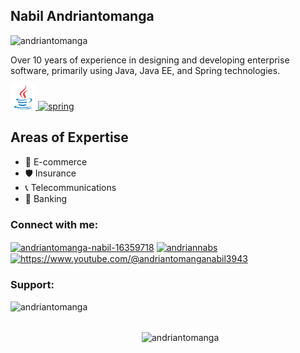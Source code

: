 ##  Nabil Andriantomanga

<p align="left"> <img src="https://komarev.com/ghpvc/?username=andriantomanga&label=Profile%20views&color=0e75b6&style=flat" alt="andriantomanga" /> </p>

<p>
Over 10 years of experience in designing and developing enterprise software, primarily using Java, Java EE, and Spring technologies.
</p>
  
<p>
<a href="https://www.java.com" target="_blank" rel="noreferrer"> <img src="https://raw.githubusercontent.com/devicons/devicon/master/icons/java/java-original.svg" alt="java" width="40" height="40"/> </a>
<a href="https://spring.io/" target="_blank" rel="noreferrer"> <img src="https://www.vectorlogo.zone/logos/springio/springio-icon.svg" alt="spring" width="40" height="40"/> </a>
</p>

##  Areas of Expertise
- 🛒 E-commerce
- 🛡️ Insurance
- 📞 Telecommunications
- 🏦 Banking

<h3 align="left">Connect with me:</h3>
<p align="left">
<a href="https://linkedin.com/in/andriantomanga-nabil-16359718" target="blank"><img align="center" src="https://raw.githubusercontent.com/rahuldkjain/github-profile-readme-generator/master/src/images/icons/Social/linked-in-alt.svg" alt="andriantomanga-nabil-16359718" height="30" width="40" /></a>
<a href="https://instagram.com/andriannabs" target="_blank"><img align="center" src="https://raw.githubusercontent.com/rahuldkjain/github-profile-readme-generator/master/src/images/icons/Social/instagram.svg" alt="andriannabs" height="30" width="40" /></a>
<a href="[https://www.youtube.com/c/https://www.youtube.com/@andriantomanganabil3943](https://www.youtube.com/@andriantomanganabil3943)" target="_blank"><img align="center" src="https://raw.githubusercontent.com/rahuldkjain/github-profile-readme-generator/master/src/images/icons/Social/youtube.svg" alt="https://www.youtube.com/@andriantomanganabil3943" height="30" width="40" /></a>
</p>

<h3 align="left">Support:</h3>
<p><a href="https://www.buymeacoffee.com/andriantomanga"> <img align="left" src="https://cdn.buymeacoffee.com/buttons/v2/default-yellow.png" height="50" width="210" alt="andriantomanga" /></a></p><br><br>

<p><img align="center" src="https://github-readme-stats.vercel.app/api/top-langs?username=andriantomanga&show_icons=true&locale=en&layout=compact" alt="andriantomanga" /></p>

